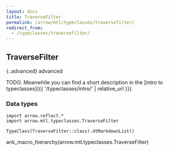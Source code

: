 ```yaml
---
layout: docs
title: TraverseFilter
permalink: /arrow/mtl/typeclasses/traversefilter/
redirect_from:
  - /typeclasses/traversefilter/
---
```


## TraverseFilter

{:.advanced}
advanced

TODO. Meanwhile you can find a short description in the [intro to typeclasses]({{ '/typeclasses/intro/' | relative_url }}).


### Data types

```kotlin:ank:replace
import arrow.reflect.*
import arrow.mtl.typeclasses.TraverseFilter

TypeClass(TraverseFilter::class).dtMarkdownList()
```

ank_macro_hierarchy(arrow.mtl.typeclasses.TraverseFilter)
